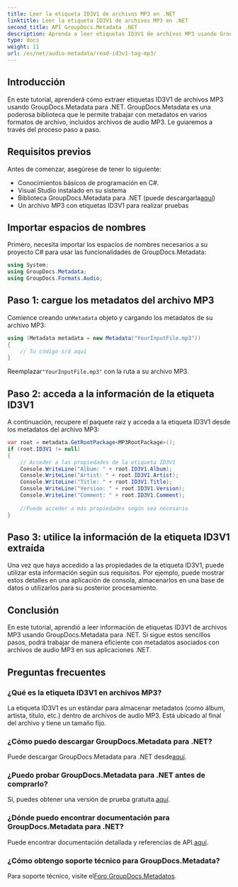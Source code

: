 ```yaml
---
title: Leer la etiqueta ID3V1 de archivos MP3 en .NET
linktitle: Leer la etiqueta ID3V1 de archivos MP3 en .NET
second_title: API GroupDocs.Metadata .NET
description: Aprenda a leer etiquetas ID3V1 de archivos MP3 usando GroupDocs.Metadata para .NET. Tutorial paso a paso con ejemplos de código.
type: docs
weight: 11
url: /es/net/audio-metadata/read-id3v1-tag-mp3/
---
```

## Introducción
En este tutorial, aprenderá cómo extraer etiquetas ID3V1 de archivos MP3 usando GroupDocs.Metadata para .NET. GroupDocs.Metadata es una poderosa biblioteca que le permite trabajar con metadatos en varios formatos de archivo, incluidos archivos de audio MP3. Le guiaremos a través del proceso paso a paso.
## Requisitos previos
Antes de comenzar, asegúrese de tener lo siguiente:
- Conocimientos básicos de programación en C#.
- Visual Studio instalado en su sistema
-  Biblioteca GroupDocs.Metadata para .NET (puede descargarla[aquí](https://releases.groupdocs.com/metadata/net/))
- Un archivo MP3 con etiquetas ID3V1 para realizar pruebas

## Importar espacios de nombres
Primero, necesita importar los espacios de nombres necesarios a su proyecto C# para usar las funcionalidades de GroupDocs.Metadata:
```csharp
using System;
using GroupDocs.Metadata;
using GroupDocs.Formats.Audio;
```
## Paso 1: cargue los metadatos del archivo MP3
 Comience creando un`Metadata` objeto y cargando los metadatos de su archivo MP3:
```csharp
using (Metadata metadata = new Metadata("YourInputFile.mp3"))
{
    // Tu código irá aquí
}
```
 Reemplazar`"YourInputFile.mp3"` con la ruta a su archivo MP3.
## Paso 2: acceda a la información de la etiqueta ID3V1
A continuación, recupere el paquete raíz y acceda a la etiqueta ID3V1 desde los metadatos del archivo MP3:
```csharp
var root = metadata.GetRootPackage<MP3RootPackage>();
if (root.ID3V1 != null)
{
    // Acceder a las propiedades de la etiqueta ID3V1
    Console.WriteLine("Album: " + root.ID3V1.Album);
    Console.WriteLine("Artist: " + root.ID3V1.Artist);
    Console.WriteLine("Title: " + root.ID3V1.Title);
    Console.WriteLine("Version: " + root.ID3V1.Version);
    Console.WriteLine("Comment: " + root.ID3V1.Comment);
    
    //Puede acceder a más propiedades según sea necesario
}
```
## Paso 3: utilice la información de la etiqueta ID3V1 extraída
Una vez que haya accedido a las propiedades de la etiqueta ID3V1, puede utilizar esta información según sus requisitos. Por ejemplo, puede mostrar estos detalles en una aplicación de consola, almacenarlos en una base de datos o utilizarlos para su posterior procesamiento.

## Conclusión
En este tutorial, aprendió a leer información de etiquetas ID3V1 de archivos MP3 usando GroupDocs.Metadata para .NET. Si sigue estos sencillos pasos, podrá trabajar de manera eficiente con metadatos asociados con archivos de audio MP3 en sus aplicaciones .NET.

## Preguntas frecuentes
### ¿Qué es la etiqueta ID3V1 en archivos MP3?
La etiqueta ID3V1 es un estándar para almacenar metadatos (como álbum, artista, título, etc.) dentro de archivos de audio MP3. Está ubicado al final del archivo y tiene un tamaño fijo.
### ¿Cómo puedo descargar GroupDocs.Metadata para .NET?
 Puede descargar GroupDocs.Metadata para .NET desde[aquí](https://releases.groupdocs.com/metadata/net/).
### ¿Puedo probar GroupDocs.Metadata para .NET antes de comprarlo?
 Sí, puedes obtener una versión de prueba gratuita.[aquí](https://releases.groupdocs.com/).
### ¿Dónde puedo encontrar documentación para GroupDocs.Metadata para .NET?
 Puede encontrar documentación detallada y referencias de API.[aquí](https://reference.groupdocs.com/metadata/net/).
### ¿Cómo obtengo soporte técnico para GroupDocs.Metadata?
 Para soporte técnico, visite el[Foro GroupDocs.Metadatos](https://forum.groupdocs.com/c/metadata/14).